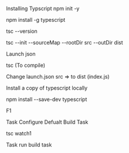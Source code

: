 Installing Typscript
npm init -y

npm install -g typescript

tsc --version

tsc --init --sourceMap --rootDir src --outDir dist

Launch json

tsc (To compile)

Change launch.json src => to dist (index.js)

Install a copy of typescript locally

npm install --save-dev typescript

F1

Task Configure Defualt Build Task 

tsc watch1

Task run build task
